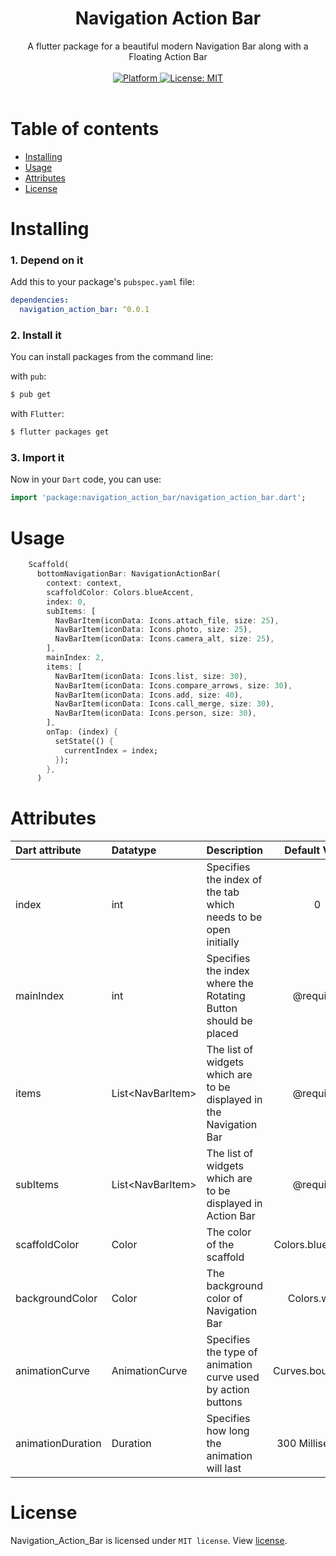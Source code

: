 # <div align="center">Navigation Action Bar</div>

<div align="center">A flutter package for a beautiful modern Navigation Bar along with a Floating Action Bar</div><br>  

<div align="center">  
   <a href="https://flutter.io">  
    <img src="https://img.shields.io/badge/Platform-Flutter-yellow.svg"  
      alt="Platform" />  
  </a>  
   <a href="https://opensource.org/licenses/MIT">  
    <img src="https://img.shields.io/badge/License-MIT-red.svg"  
      alt="License: MIT" />  
  </a>  
</div><br>  

# Table of contents  

 * [Installing](#installing)  
 * [Usage](#usage)
 * [Attributes](#attributes)
 * [License](#license)  


# Installing

### 1. Depend on it
Add this to your package's `pubspec.yaml` file:

```yaml
dependencies:
  navigation_action_bar: ^0.0.1
```

### 2. Install it

You can install packages from the command line:

with `pub`:

```css
$ pub get
```

with `Flutter`:

```css
$ flutter packages get
```

### 3. Import it

Now in your `Dart` code, you can use: 

```dart
import 'package:navigation_action_bar/navigation_action_bar.dart';
```


# Usage  

  
```dart
    Scaffold(
      bottomNavigationBar: NavigationActionBar(
        context: context,
        scaffoldColor: Colors.blueAccent,
        index: 0,
        subItems: [
          NavBarItem(iconData: Icons.attach_file, size: 25),
          NavBarItem(iconData: Icons.photo, size: 25),
          NavBarItem(iconData: Icons.camera_alt, size: 25),
        ],
        mainIndex: 2,
        items: [
          NavBarItem(iconData: Icons.list, size: 30),
          NavBarItem(iconData: Icons.compare_arrows, size: 30),
          NavBarItem(iconData: Icons.add, size: 40),
          NavBarItem(iconData: Icons.call_merge, size: 30),
          NavBarItem(iconData: Icons.person, size: 30),
        ],
        onTap: (index) {
          setState(() {
            currentIndex = index;
          });
        },
      )
```
# Attributes
| Dart attribute                        | Datatype                    | Description                                                  | Default Value |
| :------------------------------------ | :-------------------------- | :------------------------------------------------- |:----------------------------:|
|index                                  | int                | Specifies the index of the tab which needs to be open initially            | 0 |
| mainIndex                         | int          | Specifies the index where the Rotating Button should be placed | @required |
| items                              | List&lt;NavBarItem&gt;                      | The list of widgets which are to be displayed in the Navigation Bar | @required |
| subItems                          | List&lt;NavBarItem&gt;                      | The list of widgets which are to be displayed in Action Bar |@required |
| scaffoldColor            | Color                       | The color of the scaffold             | Colors.blueAccent |
| backgroundColor            | Color                  | The background color of Navigation Bar          | Colors.white |
| animationCurve          | AnimationCurve                | Specifies the type of animation curve used by action buttons        | Curves.bounceOut|
| animationDuration           | Duration            | Specifies how long the animation will last         |300 Milliseconds|


# License  
Navigation_Action_Bar is licensed under `MIT license`. View [license](https://github.com/aseem09/navigation_action_bar/blob/master/LICENSE).
